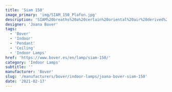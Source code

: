 ```yaml
---
title: 'Siam 150'
image_primary: 'img/SIAM_150_Plafon.jpg'
description: 'SIAM%20breaths%20a%20certain%20oriental%20air%20derived%20from%20the%20inverted%20shade.%20It%20takes%20its%20essence%20from%20MEI%20and%20offers%20a%20soft%20cascading%20light.%20These%20luminaires%20can%20be%20grouped%20in%20varying%20compositions%2C%20superposing%20shades%20partially%20one%20over%20the%20other%2C%20and%20creating%20a%20perfect%20mural%20for%20any%20space.'
designer: 'Joana Bover'
tags:
  - 'Bover'
  - 'Indoor'
  - 'Pendant'
  - 'Ceiling'
  - 'Indoor Lamps'
href: 'https://www.bover.es/en/lamp/siam-150/'
category: 'Indoor Lamps'
subtitle: ''
manufacturer: 'Bover'
slug: '/manufacturers/bover/indoor-lamps/joana-bover-siam-150'
date: '2021-02-17'
---
```

